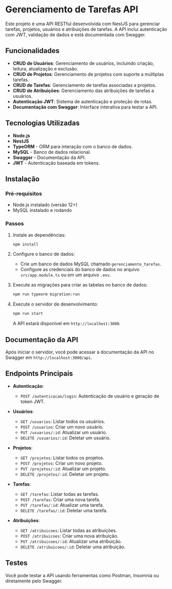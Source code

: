 # Gerenciamento de Tarefas API

Este projeto é uma API RESTful desenvolvida com NestJS para gerenciar tarefas, projetos, usuários e atribuições de tarefas. A API inclui autenticação com JWT, validação de dados e está documentada com Swagger.

## Funcionalidades

- **CRUD de Usuários**: Gerenciamento de usuários, incluindo criação, leitura, atualização e exclusão.
- **CRUD de Projetos**: Gerenciamento de projetos com suporte a múltiplas tarefas.
- **CRUD de Tarefas**: Gerenciamento de tarefas associadas a projetos.
- **CRUD de Atribuições**: Gerenciamento das atribuições de tarefas a usuários.
- **Autenticação JWT**: Sistema de autenticação e proteção de rotas.
- **Documentação com Swagger**: Interface interativa para testar a API.

## Tecnologias Utilizadas

- **Node.js**
- **NestJS**
- **TypeORM** - ORM para interação com o banco de dados.
- **MySQL** - Banco de dados relacional.
- **Swagger** - Documentação da API.
- **JWT** - Autenticação baseada em tokens.

## Instalação

### Pré-requisitos

- Node.js instalado (versão 12+)
- MySQL instalado e rodando

### Passos

1. Instale as dependências:

   ```bash
   npm install
   ```

2. Configure o banco de dados:

   - Crie um banco de dados MySQL chamado `gerenciamento_tarefas`.
   - Configure as credenciais do banco de dados no arquivo `src/app.module.ts` ou em um arquivo `.env`.

3. Execute as migrações para criar as tabelas no banco de dados:

   ```bash
   npm run typeorm migration:run
   ```

4. Execute o servidor de desenvolvimento:

   ```bash
   npm run start
   ```

   A API estará disponível em `http://localhost:3000`.

## Documentação da API

Após iniciar o servidor, você pode acessar a documentação da API no Swagger em `http://localhost:3000/api`.

## Endpoints Principais

- **Autenticação**:
  - `POST /autenticacao/login`: Autenticação de usuário e geração de token JWT.

- **Usuários**:
  - `GET /usuarios`: Listar todos os usuários.
  - `POST /usuarios`: Criar um novo usuário.
  - `PUT /usuarios/:id`: Atualizar um usuário.
  - `DELETE /usuarios/:id`: Deletar um usuário.

- **Projetos**:
  - `GET /projetos`: Listar todos os projetos.
  - `POST /projetos`: Criar um novo projeto.
  - `PUT /projetos/:id`: Atualizar um projeto.
  - `DELETE /projetos/:id`: Deletar um projeto.

- **Tarefas**:
  - `GET /tarefas`: Listar todas as tarefas.
  - `POST /tarefas`: Criar uma nova tarefa.
  - `PUT /tarefas/:id`: Atualizar uma tarefa.
  - `DELETE /tarefas/:id`: Deletar uma tarefa.

- **Atribuições**:
  - `GET /atribuicoes`: Listar todas as atribuições.
  - `POST /atribuicoes`: Criar uma nova atribuição.
  - `PUT /atribuicoes/:id`: Atualizar uma atribuição.
  - `DELETE /atribuicoes/:id`: Deletar uma atribuição.

## Testes

Você pode testar a API usando ferramentas como Postman, Insomnia ou diretamente pelo Swagger.